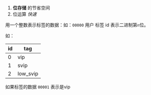 #

1. __位存储__ 的节省空间
2. 位运算 _快速_

用一个整数表示标签的数据：如：`00000`
用户 标签 id 表示二进制第`n`位。

如：

|id|tag|
|---|---|
|0|vip|
|1|svip|
|2|low_svip|

如果标签的数据 `00001` 表示是vip